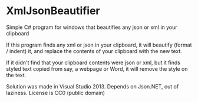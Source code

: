 # XmlJsonBeautifier
Simple C# program for windows that beautifies any json or xml in your clipboard

If this program finds any xml or json in your clipboard, it will beautify (format / indent) it, and replace the contents of your clipboard with the new text.

If it didn't find that your clipboard contents were json or xml, but it finds styled text copied from say, a webpage or Word, it will remove the style on the text.

Solution was made in Visual Studio 2013.
Depends on Json.NET, out of laziness.
License is CC0 (public domain)
